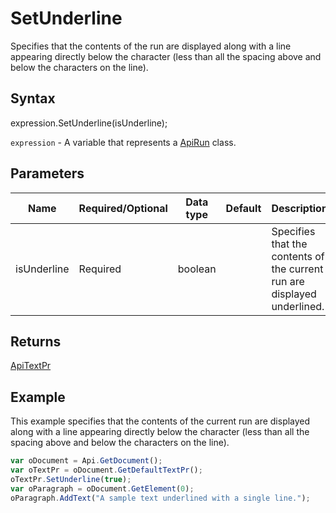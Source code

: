 # SetUnderline

Specifies that the contents of the run are displayed along with a line appearing directly below the character(less than all the spacing above and below the characters on the line).

## Syntax

expression.SetUnderline(isUnderline);

`expression` - A variable that represents a [ApiRun](../ApiRun.md) class.

## Parameters

| **Name** | **Required/Optional** | **Data type** | **Default** | **Description** |
| ------------- | ------------- | ------------- | ------------- | ------------- |
| isUnderline | Required | boolean |  | Specifies that the contents of the current run are displayed underlined. |

## Returns

[ApiTextPr](../../ApiTextPr/ApiTextPr.md)

## Example

This example specifies that the contents of the current run are displayed along with a line appearing directly below the character (less than all the spacing above and below the characters on the line).

```javascript
var oDocument = Api.GetDocument();
var oTextPr = oDocument.GetDefaultTextPr();
oTextPr.SetUnderline(true);
var oParagraph = oDocument.GetElement(0);
oParagraph.AddText("A sample text underlined with a single line.");
```
